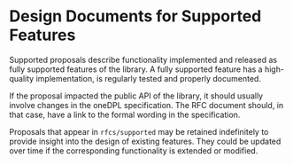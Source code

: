 # Design Documents for Supported Features

Supported proposals describe functionality implemented and
released as fully supported features of the library. A fully supported feature
has a high-quality implementation, is regularly tested and properly documented.

If the proposal impacted the public API of the library, it should usually involve
changes in the oneDPL specification. The RFC document should, in that case,
have a link to the formal wording in the specification.

Proposals that appear in `rfcs/supported` may be retained indefinitely to
provide insight into the design of existing features. They could be updated
over time if the corresponding functionality is extended or modified.
